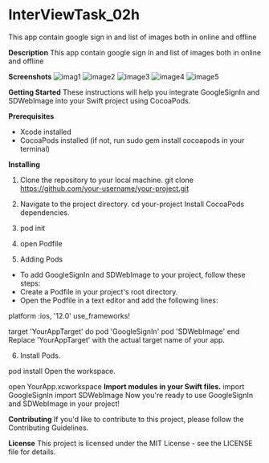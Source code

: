 # InterViewTask_02h
This app contain google sign in and list of images both in online and offline

**Description**
This app contain google sign in and list of images both in online and offline

**Screenshots**
![imag1](https://github.com/Manasa-Panasa/InterViewTask_02h/assets/152583344/e9064986-74e7-431b-a18d-f7c38736ff4d)
![image2](https://github.com/Manasa-Panasa/InterViewTask_02h/assets/152583344/9e245dd2-8fc7-4c09-b1bd-e54f22d7e3f8)
![image3](https://github.com/Manasa-Panasa/InterViewTask_02h/assets/152583344/ca3611d3-14c7-4553-bc82-f44e5d8f7b9b)
![image4](https://github.com/Manasa-Panasa/InterViewTask_02h/assets/152583344/68c97776-b869-4918-8c17-05b35accc169)
![image5](https://github.com/Manasa-Panasa/InterViewTask_02h/assets/152583344/e373f5eb-62bb-4385-87e0-5fd343509063)

**Getting Started**
These instructions will help you integrate GoogleSignIn and SDWebImage into your Swift project using CocoaPods.

**Prerequisites**
- Xcode installed
- CocoaPods installed (if not, run sudo gem install cocoapods in your terminal)

**Installing**
1. Clone the repository to your local machine.
git clone https://github.com/your-username/your-project.git

2. Navigate to the project directory.
cd your-project
Install CocoaPods dependencies.

3. pod init
4. open Podfile
5. Adding Pods
- To add GoogleSignIn and SDWebImage to your project, follow these steps:
- Create a Podfile in your project's root directory.
- Open the Podfile in a text editor and add the following lines:

platform :ios, '12.0'
use_frameworks!

target 'YourAppTarget' do
  pod 'GoogleSignIn'
  pod 'SDWebImage'
end
Replace 'YourAppTarget' with the actual target name of your app.

6. Install Pods.

pod install
Open the workspace.

open YourApp.xcworkspace
**Import modules in your Swift files.**
import GoogleSignIn
import SDWebImage
Now you're ready to use GoogleSignIn and SDWebImage in your project!

**Contributing**
If you'd like to contribute to this project, please follow the Contributing Guidelines.

**License**
This project is licensed under the MIT License - see the LICENSE file for details.
